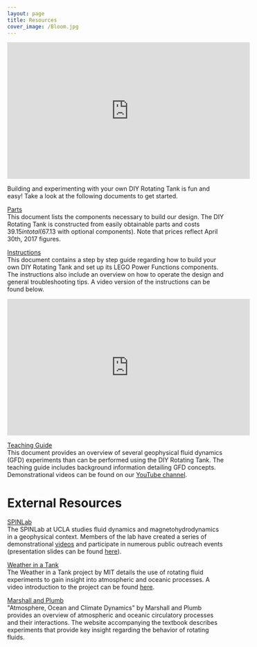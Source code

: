 ```yaml
---
layout: page
title: Resources
cover_image: /Bloom.jpg
---
```


<iframe width="560" height="315" src="https://www.youtube.com/embed/kEsDX-B5FGs?ecver=1" frameborder="0" allowfullscreen></iframe>

Building and experimenting with your own DIY Rotating Tank is fun and easy! Take a look at the following documents to get started.

[Parts](https://drive.google.com/open?id=0B28wggH2gQfTWXRVcl9naHVyMzg)  
This document lists the components necessary to build our design. The DIY Rotating Tank is constructed from easily obtainable parts and costs $39.15 in total ($67.13 with optional components). Note that prices reflect April 30th, 2017 figures.

[Instructions](https://drive.google.com/open?id=0B28wggH2gQfTMFFiVmw3UEFGMk0)  
This document contains a step by step guide regarding how to build your own DIY Rotating Tank and set up its LEGO Power Functions components. The instructions also include an overview on how to operate the design and general troubleshooting tips. A video version of the instructions can be found below.

<iframe width="560" height="315" src="https://www.youtube.com/embed/H2k8ARA2OPM?ecver=1" frameborder="0" allowfullscreen></iframe>

[Teaching Guide](https://drive.google.com/open?id=0B28wggH2gQfTMzlKQU1OYmgwRUk)  
This document provides an overview of several geophysical fluid dynamics (GFD) experiments than can be performed using the DIY Rotating Tank. The teaching guide includes background information detailing GFD concepts. Demonstrational videos can be found on our [YouTube channel](http://tinyurl.com/diyrotatingtank-youtube).

# **External Resources**  
[SPINLab](http://spinlab.ess.ucla.edu/)  
The SPINLab at UCLA studies fluid dynamics and magnetohydrodynamics in a geophysical context. Members of the lab have created a series of demonstrational [videos](https://www.youtube.com/user/spinlabucla) and participate in numerous public outreach events (presentation slides can be found [here](http://spinlab.ess.ucla.edu/wp-content/uploads/2014/01/Aurnou-TurntableRecipes-EYU2011.pdf)).

[Weather in a Tank](http://weathertank.mit.edu/)  
The Weather in a Tank project by MIT details the use of rotating fluid experiments to gain insight into atmospheric and oceanic processes. A video introduction to the project can be found [here](https://youtu.be/uWdKVpQ94Ns).

[Marshall and Plumb](http://marshallplumb.mit.edu/)  
"Atmosphere, Ocean and Climate Dynamics" by Marshall and Plumb provides an overview of atmospheric and oceanic circulatory processes and their interactions. The website accompanying the textbook describes experiments that provide key insight regarding the behavior of rotating fluids.
